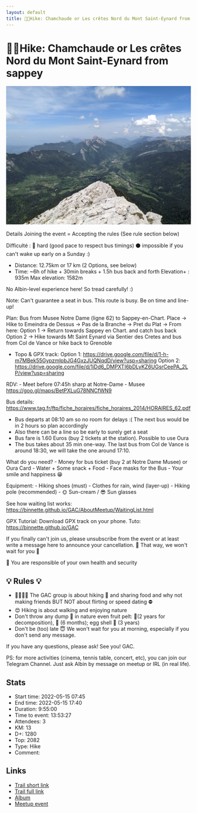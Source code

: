 ```yaml
---
layout: default
title: 🔴🥾Hike: Chamchaude or Les crêtes Nord du Mont Saint-Eynard from sappey 
---
```


# 🔴🥾Hike: Chamchaude or Les crêtes Nord du Mont Saint-Eynard from sappey 

![2022-05-15](../img/orig/2022-05-15.jpg)

Details
Joining the event = Accepting the rules (See rule section below)

Difficulté :
🔴 hard (good pace to respect bus timings)
⚫ impossible if you can't wake up early on a Sunday :)

* Distance: 12.75km or 17 km (2 Options, see below)
* Time: \~6h of hike + 30min breaks + 1.5h bus back and forth
Elevation+ : 935m
Max elevation: 1582m

No Albin-level experience here! So tread carefully! :)

Note:
Can't guarantee a seat in bus. This route is busy. Be on time and line-up!

Plan:
Bus from Musee Notre Dame (ligne 62) to Sappey-en-Chart. Place -> Hike to Emeindra de Dessus -> Pas de la Branche -> Pret du Plat ->
From here:
Option 1 -> Return towards Sappey en Chart. and catch bus back
Option 2 -> Hike towards Mt Saint Eynard via Sentier des Cretes and bus from Col de Vance or hike back to Grenoble

* Topo & GPX track:
Option 1: https://drive.google.com/file/d/1-h-m7MBek55GypzmlpbJG4GxzJUQNqdD/view?usp=sharing
Option 2: https://drive.google.com/file/d/1iDd6_DMPXTI6bDLyKZ6UGsrCeePA_2LP/view?usp=sharing

RDV:
\- Meet before 07:45h sharp at Notre\-Dame \- Musee
https://goo.gl/maps/BetPXLuG78NNCfWN9

Bus details: https://www.tag.fr/ftp/fiche_horaires/fiche_horaires_2014/HORAIRES_62.pdf

* Bus departs at 08:10 am so no room for delays :( The next bus would be in 2 hours so plan accordingly
* Also there can be a line so be early to surely get a seat
* Bus fare is 1.60 Euros (buy 2 tickets at the station). Possible to use Oura
* The bus takes about 35 min one-way. The last bus from Col de Vance is around 18:30, we will take the one around 17:10.

What do you need?
\- Money for bus ticket \(buy 2 at Notre Dame Musee\) or Oura Card
\- Water \+ Some snack \+ Food
\- Face masks for the Bus
\- Your smile and happiness 😁

Equipment:
\- Hiking shoes \(must\)
\- Clothes for rain\, wind \(layer\-up\)
\- Hiking pole \(recommended\)
\- 🌞 Sun\-cream / 😎 Sun glasses

See how waiting list works:
https://binnette.github.io/GAC/AboutMeetup/WaitingList.html

GPX Tutorial:
Download GPX track on your phone. Tuto: https://binnette.github.io/GAC

If you finally can't join us, please unsubscribe from the event or at least write a message here to announce your cancellation. 💜 That way, we won't wait for you 💜

💟 You are responsible of your own health and security

##  💡 Rules 💡 

* 🚶‍♀️🚶‍♂️ The GAC group is about hiking 🥾 and sharing food and why not making friends BUT NOT about flirting or speed dating ⛔
* 😍 Hiking is about walking and enjoying nature
* Don't throw any dump 🚮 in nature even fruit pelt: 🍌(2 years for decomposition), 🍊 (6 months); egg shell 🥚 (3 years)
* Don't be (too) late 😇 We won't wait for you at morning, especially if you don't send any message.

If you have any questions, please ask!
See you! GAC.

PS: for more activities (cinema, tennis table, concert, etc), you can join our Telegram Channel. Just ask Albin by message on meetup or IRL (in real life).

## Stats

- Start time: 2022-05-15 07:45
- End time: 2022-05-15 17:40
- Duration: 9:55:00
- Time to event: 13:53:27
- Attendees: 3
- KM: 13
- D+: 1280
- Top: 2082
- Type: Hike
- Comment: 

## Links

- [Trail short link](https://s.42l.fr/px7tASYB)
- [Trail full link]()
- [Album](https://binnette.github.io/GacImg2022/2022-05-15-🔴🥾Hike-Chamchaude-or-Les-cretes-Nord-du-Mont-Saint-Eynard-from-sappey.html)
- [Meetup event](https://www.meetup.com/grenoble-adventure-club-english-french/events/285908756/)

